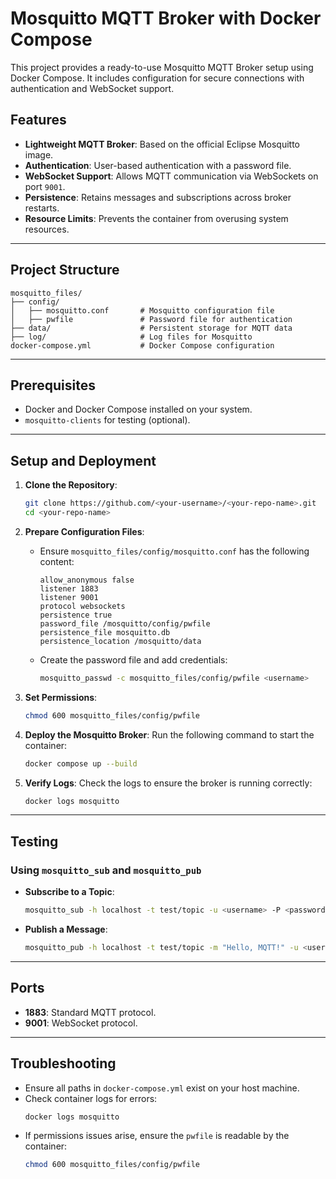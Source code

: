 # Mosquitto MQTT Broker with Docker Compose

This project provides a ready-to-use Mosquitto MQTT Broker setup using Docker Compose. It includes configuration for secure connections with authentication and WebSocket support.

## Features

- **Lightweight MQTT Broker**: Based on the official Eclipse Mosquitto image.
- **Authentication**: User-based authentication with a password file.
- **WebSocket Support**: Allows MQTT communication via WebSockets on port `9001`.
- **Persistence**: Retains messages and subscriptions across broker restarts.
- **Resource Limits**: Prevents the container from overusing system resources.

---

## Project Structure

```plaintext
mosquitto_files/
├── config/
│   ├── mosquitto.conf       # Mosquitto configuration file
│   ├── pwfile               # Password file for authentication
├── data/                    # Persistent storage for MQTT data
├── log/                     # Log files for Mosquitto
docker-compose.yml           # Docker Compose configuration
```

---

## Prerequisites

- Docker and Docker Compose installed on your system.
- `mosquitto-clients` for testing (optional).

---

## Setup and Deployment

1. **Clone the Repository**:
   ```bash
   git clone https://github.com/<your-username>/<your-repo-name>.git
   cd <your-repo-name>
   ```

2. **Prepare Configuration Files**:
   - Ensure `mosquitto_files/config/mosquitto.conf` has the following content:
     ```plaintext
     allow_anonymous false
     listener 1883
     listener 9001
     protocol websockets
     persistence true
     password_file /mosquitto/config/pwfile
     persistence_file mosquitto.db
     persistence_location /mosquitto/data
     ```

   - Create the password file and add credentials:
     ```bash
     mosquitto_passwd -c mosquitto_files/config/pwfile <username>
     ```

3. **Set Permissions**:
   ```bash
   chmod 600 mosquitto_files/config/pwfile
   ```

4. **Deploy the Mosquitto Broker**:
   Run the following command to start the container:
   ```bash
   docker compose up --build
   ```

5. **Verify Logs**:
   Check the logs to ensure the broker is running correctly:
   ```bash
   docker logs mosquitto
   ```

---

## Testing

### Using `mosquitto_sub` and `mosquitto_pub`

- **Subscribe to a Topic**:
  ```bash
  mosquitto_sub -h localhost -t test/topic -u <username> -P <password>
  ```

- **Publish a Message**:
  ```bash
  mosquitto_pub -h localhost -t test/topic -m "Hello, MQTT!" -u <username> -P <password>
  ```

---

## Ports

- **1883**: Standard MQTT protocol.
- **9001**: WebSocket protocol.

---

## Troubleshooting

- Ensure all paths in `docker-compose.yml` exist on your host machine.
- Check container logs for errors:
  ```bash
  docker logs mosquitto
  ```
- If permissions issues arise, ensure the `pwfile` is readable by the container:
  ```bash
  chmod 600 mosquitto_files/config/pwfile
  ```